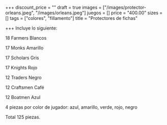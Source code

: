 +++
discount_price = ""
draft = true
images = ["/images/protector-orleans.jpeg", "/images/orleans.jpeg"]
juegos = []
price = "400.00"
sizes = []
tags = ["colores", "fillamento"]
title = "Protectores de fichas"

+++
Incluye lo siguiente:

18 Farmers Blancos

17 Monks Amarillo

17 Scholars Gris

17 Knights Rojo

12 Traders Negro

12 Craftsmen Café

12 Boatmen Azul

 4 piezas por color de jugador: azul, amarillo, verde, rojo, negro

Total 125 piezas.
